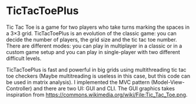 ﻿# TicTacToePlus
Tic Tac Toe is a game for two players who take turns marking the spaces in a 3×3 grid. TicTacToePlus is an evolution of the classic game: you can decide the number of players, the grid size and the tic tac toe number.
There are different modes: you can play in multiplayer in a classic or in a custom game setup and you can play in single-player with two different difficult levels.

TicTacToePlus is fast and powerful in big grids using multithreading tic tac toe checkers (Maybe multitreading is useless in this case, but this code can be used in matrix analysis).
I implemented the MVC pattern (Model-View-Controller) and there are two UI: GUI and CLI.
The GUI graphics takes inspiration from https://commons.wikimedia.org/wiki/File:Tic_Tac_Toe.png.